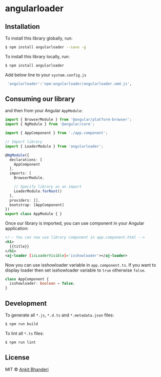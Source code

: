 # angularloader

## Installation

To install this library globally, run:

```bash
$ npm install angularloader --save -g
```

To install this library locally, run:

```bash
$ npm install angularloader
```

Add below line to your `system.config.js`
```bash
 'angularloader':'npm:angularloader/angularloader.umd.js',
```
## Consuming our library

and then from your Angular `AppModule`:

```typescript
import { BrowserModule } from '@angular/platform-browser';
import { NgModule } from '@angular/core';

import { AppComponent } from './app.component';

// Import library
import { LoaderModule } from 'angularloader';

@NgModule({
  declarations: [
    AppComponent
  ],
  imports: [
    BrowserModule,

    // Specify library as an import
    LoaderModule.forRoot()
  ],
  providers: [],
  bootstrap: [AppComponent]
})
export class AppModule { }
```

Once our library is imported, you can use component in your Angular application:

```xml
<!-- You can now use library component in app.component.html -->
<h1>
  {{title}}
</h1>
<aj-loader [isLoaderVisible]='isshowloader'></aj-loader>
```

Now you can use isshowloader variable in `app.component.ts`.
If you want to display loader then set isshowloader variable to `true` otherwise `false`.

```typescript
class AppComponent {
  isshowloader: boolean = false;
}
```

## Development

To generate all `*.js`, `*.d.ts` and `*.metadata.json` files:

```bash
$ npm run build
```

To lint all `*.ts` files:

```bash
$ npm run lint
```

## License

MIT © [Ankit Bhanderi](mailto:baj9032@gmail.com)
